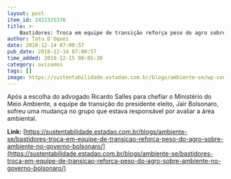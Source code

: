 ```yaml
---
layout: post
item_id: 2422325376
title: >-
    Bastidores: Troca em equipe de transição reforça peso do agro sobre ambiente na gestão Bolsonaro
author: Tatu D'Oquei
date: 2018-12-14 07:00:57
pub_date: 2018-12-14 07:00:57
time_added: 2018-12-15 08:05:30
category: avisamos
tags: []
image: https://sustentabilidade.estadao.com.br/blogs/ambiente-se/wp-content/uploads/sites/92/2018/12/salles.jpg
---
```


Após a escolha do advogado Ricardo Salles para chefiar o Ministério do Meio Ambiente, a equipe de transição do presidente eleito, Jair Bolsonaro, sofreu uma mudança no grupo que estava responsável por avaliar a área ambiental.

**Link:** [https://sustentabilidade.estadao.com.br/blogs/ambiente-se/bastidores-troca-em-equipe-de-transicao-reforca-peso-do-agro-sobre-ambiente-no-governo-bolsonaro/](https://sustentabilidade.estadao.com.br/blogs/ambiente-se/bastidores-troca-em-equipe-de-transicao-reforca-peso-do-agro-sobre-ambiente-no-governo-bolsonaro/)

